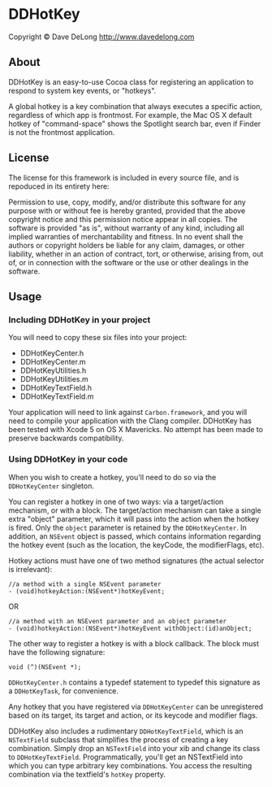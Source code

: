 # DDHotKey

Copyright &copy; Dave DeLong <http://www.davedelong.com>

## About

DDHotKey is an easy-to-use Cocoa class for registering an application to respond to system key events, or "hotkeys".

A global hotkey is a key combination that always executes a specific action, regardless of which app is frontmost.  For example, the Mac OS X default hotkey of "command-space" shows the Spotlight search bar, even if Finder is not the frontmost application.

## License

The license for this framework is included in every source file, and is repoduced in its entirety here:

Permission to use, copy, modify, and/or distribute this software for any purpose with or without fee is hereby granted, provided that the above copyright notice and this permission notice appear in all copies.  The software is provided "as is", without warranty of any kind, including all implied warranties of merchantability and fitness. In no event shall the authors or copyright holders be liable for any claim, damages, or other liability, whether in an action of contract, tort, or otherwise, arising from, out of, or in connection with the software or the use or other dealings in the software.

## Usage

### Including DDHotKey in your project

You will need to copy these six files into your project:

- DDHotKeyCenter.h
- DDHotKeyCenter.m
- DDHotKeyUtilities.h
- DDHotKeyUtilities.m
- DDHotKeyTextField.h
- DDHotKeyTextField.m

Your application will need to link against `Carbon.framework`, and you will need to compile your application with the Clang compiler.  DDHotKey has been tested with Xcode 5 on OS X Mavericks.  No attempt has been made to preserve backwards compatibility.

### Using DDHotKey in your code

When you wish to create a hotkey, you'll need to do so via the `DDHotKeyCenter` singleton.

You can register a hotkey in one of two ways: via a target/action mechanism, or with a block.  The target/action mechanism can take a single extra "object" parameter, which it will pass into the action when the hotkey is fired.  Only the `object` parameter is retained by the `DDHotKeyCenter`.  In addition, an `NSEvent` object is passed, which contains information regarding the hotkey event (such as the location, the keyCode, the modifierFlags, etc).

Hotkey actions must have one of two method signatures (the actual selector is irrelevant):

    //a method with a single NSEvent parameter
    - (void)hotkeyAction:(NSEvent*)hotKeyEvent;
    
 OR
 
    //a method with an NSEvent parameter and an object parameter
    - (void)hotkeyAction:(NSEvent*)hotKeyEvent withObject:(id)anObject;

The other way to register a hotkey is with a block callback.  The block must have the following signature:

	void (^)(NSEvent *);

`DDHotKeyCenter.h` contains a typedef statement to typedef this signature as a `DDHotKeyTask`, for convenience.

Any hotkey that you have registered via `DDHotKeyCenter` can be unregistered based on its target, its target and action, or its keycode and modifier flags.

DDHotKey also includes a rudimentary `DDHotKeyTextField`, which is an `NSTextField` subclass that simplifies the process of creating a key combination.  Simply drop an `NSTextField` into your xib and change its class to `DDHotKeyTextField`.  Programmatically, you'll get an NSTextField into which you can type arbitrary key combinations.  You access the resulting combination via the textfield's `hotKey` property.